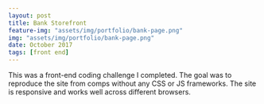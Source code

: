 ```yaml
---
layout: post
title: Bank Storefront
feature-img: "assets/img/portfolio/bank-page.png"
img: "assets/img/portfolio/bank-page.png"
date: October 2017
tags: [front end]
---
```


This was a front-end coding challenge I completed. The goal was to reproduce the site from comps without any CSS or JS frameworks. The site is responsive and works well across different browsers.
